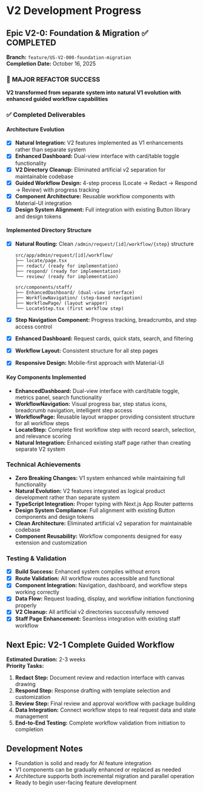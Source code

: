 # V2 Development Progress

## Epic V2-0: Foundation & Migration ✅ COMPLETED
**Branch:** `feature/US-V2-000-foundation-migration`  
**Completion Date:** October 16, 2025

### 🎯 **MAJOR REFACTOR SUCCESS**
**V2 transformed from separate system into natural V1 evolution with enhanced guided workflow capabilities**

### ✅ Completed Deliverables

#### Architecture Evolution
- [x] **Natural Integration:** V2 features implemented as V1 enhancements rather than separate system
- [x] **Enhanced Dashboard:** Dual-view interface with card/table toggle functionality
- [x] **V2 Directory Cleanup:** Eliminated artificial v2 separation for maintainable codebase
- [x] **Guided Workflow Design:** 4-step process (Locate → Redact → Respond → Review) with progress tracking
- [x] **Component Architecture:** Reusable workflow components with Material-UI integration
- [x] **Design System Alignment:** Full integration with existing Button library and design tokens

#### Implemented Directory Structure
- [x] **Natural Routing:** Clean `/admin/request/[id]/workflow/{step}` structure
  ```
  src/app/admin/request/[id]/workflow/
  ├── locate/page.tsx
  ├── redact/ (ready for implementation)
  ├── respond/ (ready for implementation)
  └── review/ (ready for implementation)
  
  src/components/staff/
  ├── EnhancedDashboard/ (dual-view interface)
  ├── WorkflowNavigation/ (step-based navigation)
  ├── WorkflowPage/ (layout wrapper)
  └── LocateStep.tsx (first workflow step)
  ```

- [x] **Step Navigation Component:** Progress tracking, breadcrumbs, and step access control
- [x] **Enhanced Dashboard:** Request cards, quick stats, search, and filtering
- [x] **Workflow Layout:** Consistent structure for all step pages
- [x] **Responsive Design:** Mobile-first approach with Material-UI

#### Key Components Implemented
- **EnhancedDashboard:** Dual-view interface with card/table toggle, metrics panel, search functionality
- **WorkflowNavigation:** Visual progress bar, step status icons, breadcrumb navigation, intelligent step access
- **WorkflowPage:** Reusable layout wrapper providing consistent structure for all workflow steps
- **LocateStep:** Complete first workflow step with record search, selection, and relevance scoring
- **Natural Integration:** Enhanced existing staff page rather than creating separate V2 system

### Technical Achievements
- **Zero Breaking Changes:** V1 system enhanced while maintaining full functionality
- **Natural Evolution:** V2 features integrated as logical product development rather than separate system
- **TypeScript Integration:** Proper typing with Next.js App Router patterns
- **Design System Compliance:** Full alignment with existing Button components and design tokens
- **Clean Architecture:** Eliminated artificial v2 separation for maintainable codebase
- **Component Reusability:** Workflow components designed for easy extension and customization

### Testing & Validation
- [x] **Build Success:** Enhanced system compiles without errors
- [x] **Route Validation:** All workflow routes accessible and functional
- [x] **Component Integration:** Navigation, dashboard, and workflow steps working correctly
- [x] **Data Flow:** Request loading, display, and workflow initiation functioning properly
- [x] **V2 Cleanup:** All artificial v2 directories successfully removed
- [x] **Staff Page Enhancement:** Seamless integration with existing staff workflow

## Next Epic: V2-1 Complete Guided Workflow
**Estimated Duration:** 2-3 weeks  
**Priority Tasks:**
1. **Redact Step:** Document review and redaction interface with canvas drawing
2. **Respond Step:** Response drafting with template selection and customization
3. **Review Step:** Final review and approval workflow with package building
4. **Data Integration:** Connect workflow steps to real request data and state management
5. **End-to-End Testing:** Complete workflow validation from initiation to completion

## Development Notes
- Foundation is solid and ready for AI feature integration
- V1 components can be gradually enhanced or replaced as needed
- Architecture supports both incremental migration and parallel operation
- Ready to begin user-facing feature development